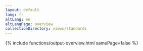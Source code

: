 ```yaml
---
layout: default
lang: fr
altLang: en
altLangPage: overview
collectionDirectory: views/standards
---
```

{% include functions/output-overview.html samePage=false %}
